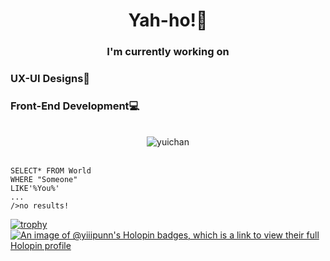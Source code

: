 <div align = "center">
  <h1>Yah-ho!👋</h1> 

<h3>I'm currently working on</h3>
<div align ="left">
<h3>UX-UI Designs🎨</h3>
<h3>Front-End Development💻</h3>
</div><br>
<img src ="https://i.pinimg.com/originals/f8/94/19/f89419c5bc4357c8686eb7ab380ed61c.gif" alt ="yuichan">
</div><br>

```
SELECT* FROM World
WHERE "Someone"
LIKE'%You%' 
...
/>no results!
```

[![trophy](https://github-profile-trophy.vercel.app/?username=yiiipunn&theme=onedark)](https://github.com/ryo-ma/github-profile-trophy) <br>
[![An image of @yiiipunn's Holopin badges, which is a link to view their full Holopin profile](https://holopin.me/yiiipunn)](https://holopin.io/@yiiipunn)
